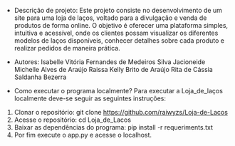 
- Descrição de projeto:
Este projeto consiste no desenvolvimento de um site para uma loja de laços, voltado para a divulgação e venda de produtos de forma online. O objetivo é oferecer uma plataforma simples, intuitiva e acessível, onde os clientes possam visualizar os diferentes modelos de laços disponíveis, conhecer detalhes sobre cada produto e realizar pedidos de maneira prática.

- Autores:
Isabelle Vitória Fernandes de Medeiros Silva
Jacioneide Michelle Alves de Araújo
Raissa Kelly Brito de Araújo
Rita de Cássia Saldanha Bezerra

- Como executar o programa localmente?
Para executar a Loja_de_laços localmente deve-se seguir as seguintes instruções:
1. Clonar o repositório:
git clone https://github.com/raiwyzs/Loja-de-Lacos
2. Acesse o repositório:
cd Loja_de_Lacos
3. Baixar as dependências do programa:
pip install -r requeriments.txt
4. Por fim execute o app.py e acesse o localhost.
